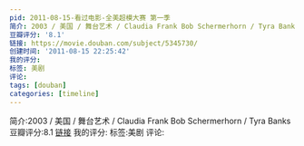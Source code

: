 ```yaml
---
pid: 2011-08-15-看过电影-全美超模大赛 第一季
简介: 2003 / 美国 / 舞台艺术 / Claudia Frank Bob Schermerhorn / Tyra Banks
豆瓣评分: '8.1'
链接: https://movie.douban.com/subject/5345730/
创建时间: '2011-08-15 22:25:42'
我的评分:
标签: 美剧
评论:
tags: [douban]
categories: [timeline]
---
```

简介:2003 / 美国 / 舞台艺术 / Claudia Frank Bob Schermerhorn / Tyra Banks
豆瓣评分:8.1
[链接](https://movie.douban.com/subject/5345730/)
我的评分:
标签:美剧
评论:

